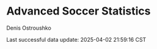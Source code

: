 # Advanced Soccer Statistics
Denis Ostroushko

<!-- gfm -->

Last successful data update: 2025-04-02 21:59:16 CST
